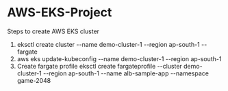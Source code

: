 # AWS-EKS-Project
Steps to create AWS EKS cluster
1) eksctl create cluster --name demo-cluster-1 --region ap-south-1 --fargate
2) aws eks update-kubeconfig --name demo-cluster-1 --region ap-south-1
3) Create fargate profile
   eksctl create fargateprofile --cluster demo-cluster-1 --region ap-south-1 --name alb-sample-app --namespace game-2048
